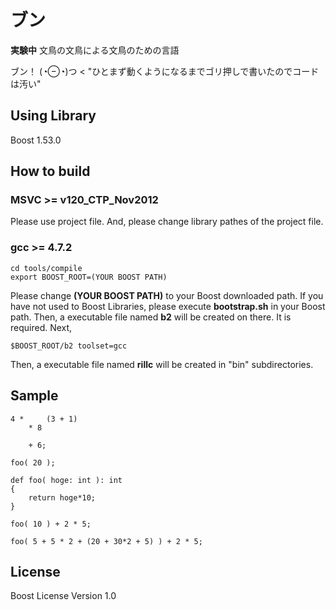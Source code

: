 ブン
=

**実験中**
文鳥の文鳥による文鳥のための言語

ブン！ (◔⊖◔)つ < "ひとまず動くようになるまでゴリ押しで書いたのでコードは汚い"


Using Library
-
Boost 1.53.0


How to build
-

### MSVC >= v120_CTP_Nov2012
Please use project file.
And, please change library pathes of the project file.

### gcc >= 4.7.2

    cd tools/compile
    export BOOST_ROOT=(YOUR BOOST PATH)
Please change **(YOUR BOOST PATH)** to your Boost downloaded path.
If you have not used to Boost Libraries, please execute **bootstrap.sh** in your Boost path. Then, a executable file named **b2** will be created on there. It is required.
Next,

    $BOOST_ROOT/b2 toolset=gcc
Then, a executable file named **rillc** will be created in "bin" subdirectories.


Sample
-

    4 *    	(3 + 1)
    	* 8
	
    	+ 6;

    foo( 20 );

    def foo( hoge: int ): int
    {
        return hoge*10;
    }

    foo( 10 ) + 2 * 5;

    foo( 5 + 5 * 2 + (20 + 30*2 + 5) ) + 2 * 5;


License
-

Boost License Version 1.0  